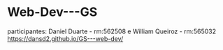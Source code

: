 # Web-Dev---GS

participantes: Daniel Duarte - rm:562508  e  William Queiroz - rm:565032
https://dansd2.github.io/GS---web-dev/
